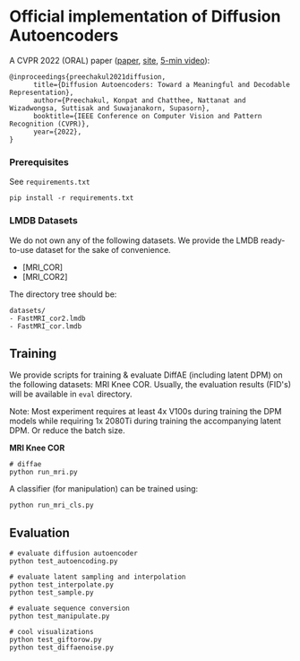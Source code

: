 # Official implementation of Diffusion Autoencoders

A CVPR 2022 (ORAL) paper ([paper](https://openaccess.thecvf.com/content/CVPR2022/html/Preechakul_Diffusion_Autoencoders_Toward_a_Meaningful_and_Decodable_Representation_CVPR_2022_paper.html), [site](https://diff-ae.github.io/), [5-min video](https://youtu.be/i3rjEsiHoUU)):

```
@inproceedings{preechakul2021diffusion,
      title={Diffusion Autoencoders: Toward a Meaningful and Decodable Representation}, 
      author={Preechakul, Konpat and Chatthee, Nattanat and Wizadwongsa, Suttisak and Suwajanakorn, Supasorn},
      booktitle={IEEE Conference on Computer Vision and Pattern Recognition (CVPR)}, 
      year={2022},
}
```

### Prerequisites

See `requirements.txt`

```
pip install -r requirements.txt
```

### LMDB Datasets

We do not own any of the following datasets. We provide the LMDB ready-to-use dataset for the sake of convenience.

- [MRI_COR]
- [MRI_COR2]

The directory tree should be:

```
datasets/
- FastMRI_cor2.lmdb
- FastMRI_cor.lmdb
```


## Training

We provide scripts for training & evaluate DiffAE (including latent DPM) on the following datasets: MRI Knee COR.
Usually, the evaluation results (FID's) will be available in `eval` directory.

Note: Most experiment requires at least 4x V100s during training the DPM models while requiring 1x 2080Ti during training the accompanying latent DPM. Or reduce the batch size.



**MRI Knee COR**
```
# diffae
python run_mri.py
```

A classifier (for manipulation) can be trained using:
```
python run_mri_cls.py
```

## Evaluation

```
# evaluate diffusion autoencoder
python test_autoencoding.py

# evaluate latent sampling and interpolation
python test_interpolate.py
python test_sample.py

# evaluate sequence conversion
python test_manipulate.py

# cool visualizations
python test_giftorow.py
python test_diffaenoise.py

```